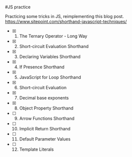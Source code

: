#JS practice

Practicing some tricks in JS, reimplementing this blog post.
https://www.sitepoint.com/shorthand-javascript-techniques/

- [x] 1. The Ternary Operator - Long Way
- [x] 2. Short-circuit Evaluation Shorthand
- [x] 3. Declaring Variables Shorthand
- [x] 4. If Presence Shorthand
- [x] 5. JavaScript for Loop Shorthand
- [x] 6. Short-circuit Evaluation
- [x] 7. Decimal base exponents
- [x] 8. Object Property Shorthand
- [ ] 9. Arrow Functions Shorthand
- [ ] 10. Implicit Return Shorthand
- [ ] 11. Default Parameter Values
- [ ] 12. Template Literals






